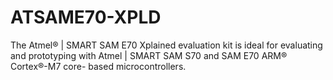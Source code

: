 # ATSAME70-XPLD
The Atmel® | SMART SAM E70 Xplained evaluation kit is ideal for evaluating and prototyping with Atmel | SMART SAM S70 and SAM E70 ARM® Cortex®-M7 core- based microcontrollers.
